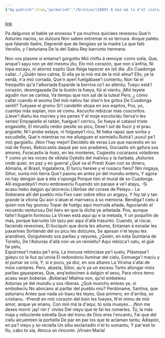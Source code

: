 ```yaml
---
{"dg-publish":true,"permalink":"/Archivo/(1889) A mió má la d'el cielu/","tags":["#Siglo_19","central","a1889","Alfredo_García_Dóriga","escrito","Lena","poema"]}
---
```


[link](https://asturies.com/cavedaynava/amiomaladelcielu.txt)

Pa dalgunos el bable ye enoxosu 
Y pa muchos quiciaes revesosu 
Que'n Asturies nacíos, so dulzura 
Non saben extremar ni so ternura. 
Anque paletu que falando lladre, 
Deprendí que de llengües ye la madre 
La que faló Verxilio, y l'asturiana 
De la del Sabiu Rey barrunto hermana.

Non vos plasme si entama'l gorgolitu 
Mió chiflu á remoyar como solía, 
Que, anque'l sayu non ye del mesmu jitu, 
Elo mió corazón, que non s'anfría, 
Ni topa escayu, ni atorrez espitu 
Que ifaiga tapecer en isti día. 
¡En Cuadonga callar...! ¿Quién tevo calma, 
Si ella ye la mió má de la mió alma?
Ello, ye la verdá, n'a mió corrada, 
Que'n ayeri fuelgábase'l contentu, 
Non fai el fresquillín qu'á l'alboriada 
Esparde la borrina co'l so allentu; 
Tueyu está'l corazón, desmigayada 
De la ilusión la fueya, fúi al vientu; 
¡Mió teyete agudín non se cantea, 
Va tiempu que non sal de la tutea!
Pero, ¿ cómo callar cuando el asomu 
Del mió nativu llar óise'n los gritos 
De Cuadonga xentil? Tuéyase el gromu 
Si'l candellín atopa en sos espitos, 
Pos, yo, cuantas más soplan, non sé comu.
Ascucho rebizcar más coscoritos. 
¡Lleve'l diañu les murries y les penes 
Y el moje escoloriáu fierva'n les venes!
Empapielle el raitán, fuelgue'l cerricu, 
So fueya el catasol triste engavielle, 
El miruellu reidor pieslle so picu,
Dexe'l sol de llucir y el prau argüelle; 
Ni'l probe estaye, ni folgueye'l ricu, 
Ni heba rapaz que sorba y escudielle, 
Que'n mientras no me afueguen el sormiellu 
Rutirá'l ¡xuxú! pe'l mió gargüellu.
¡Non l'hay mejor! Decídelo de veras 
Los que naciestis en so nial de flores, 
Rebizcastis daqué per sos pradieres, 
Gociastis sin gafura sos amores, 
Furacastis la ñuez, en les monteres, 
Cogiestis cocaraxos voladores 
Y como yo les voces de xiblata 
Oyéstis del malvisu y la ñarbata.
¡Asturies onde quier, en paz y en guerra! 
¿Qué va el Presti Xuan con so dineru, 
Alimaña, el Braxil, Ingalaterra, 
El turcu herexe y el rusiacu fieru? 
Nin migaya, Siñor, xunta mió tierra 
Que'l pasmu en antes joi del mundiu enteru, 
Y agora no hay dengún que á ella s'oponga 
Porque tien el mural de so Cuadonga.
Allí esguedeyó'l  moru embravecíu 
Fuyendo sin parase á ve'l atayu, 
-Si acasu hebo dalgún qu'atorrecíu 
Llibróse del coraxe de Pelayu.-
La Soberana allí del pueblu míu 
Fixo caer sobre ellos un argayu, 
Y foy tal y tan grande la vitoria 
Qu´aún  s'atuei el marruecu á so memoria.
Bendiga'l cielu á quien nos fay gozosu 
Topar de fuelgu aquí morruda añada, 
Aguciando el recuerdu venturosu 
Del ñeru en que la dicha ye arbelada. 
Pos, aunque falte'l llugarín formosu 
La Virxen está aquí qu´e la metada, 
Y un poquiñín de más, porque barrunto 
Un tazu per aquí d'allá trasunto.
Cuando, al riscar, faciendo revexines, 
El lluciquín que doria les altures, 
Entaman á esnalar les paxarines 
Sortiendo del so picu les dolzures, 
Se aposan n'el teyau les arandines, 
Gorgutiendo sos parllas y veyures,
¿Quién, en esta Quintana de Toriellu, 
De l'Asturias d'allá non ve un remiellu?
Aquí rebizca'l xatu, el güé fai pelu,      
Espúrrese'l maízu pe'l ería, 
La moruxa retórciase pe'l suelu, 
Plásmase'l güeyu co la lluz qu'unvía 
El redondoriu lluminar del cielu,
Esmuega'l maciu y el pumar se cría; 
Y, si e pocu, ya dixi, en sos altares 
La Virxina s'afai de miós cantares.
Pero, abasta, Siñor, qu'e ya un excesu 
Tanto allongar miós parllas gayasperas, 
Que, anq'estocinen á dalgún el sesu, 
Para otros temo acasu sean boberas. 
¡Boberas! Mialma non, qu'el embelesu      
Asturias ye del mundiu y sos riberas. 
¿Qué munchu entoes ye, si embobecíu 
No abocano al parllar del pueblu míu?
Perdóname, Santina, que asturianu 
Antes que nada só-baxu les teyes, 
Que primero, en d'arriba, so cristianu. 
-Prendi en mió corazón del bien les fueyes, 
N'el mimu de mió amor, anque ye enanu, 
Con mió má la d'aquí, tú sola mueyes... 
¡Non me dexes morrir ¡ay! nin t' olvíes 
Del vieyu que te fai les romeríes. 
Tú, la más maja y relluciente estrella
Que del tronu de Dios eres l'encantu,
Fai que del cielu alcuentren la portiella
De par en par los que te aclaman tantu;
Adispón, en pa'l vieyu y so reciella
Un sitiu esclariadín  n'el to somantu,
Y par'esti to fíu, cabo to sía,
Atroca un rinconín. ¡Virxen María!